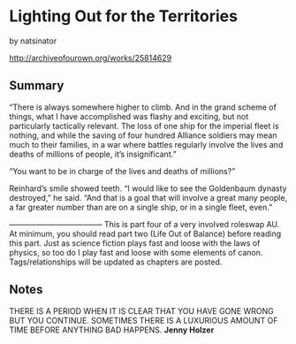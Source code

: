 # Lighting Out for the Territories

by natsinator

http://archiveofourown.org/works/25814629

## Summary

“There is always somewhere higher to climb. And in the grand scheme of things, what I have accomplished was flashy and exciting, but not particularly tactically relevant. The loss of one ship for the imperial fleet is nothing, and while the saving of four hundred Alliance soldiers may mean much to their families, in a war where battles regularly involve the lives and deaths of millions of people, it’s insignificant.”

“You want to be in charge of the lives and deaths of millions?”

Reinhard’s smile showed teeth. “I would like to see the Goldenbaum dynasty destroyed,” he said. “And that is a goal that will involve a great many people, a far greater number than are on a single ship, or in a single fleet, even.”

————————————
This is part four of a very involved roleswap AU. At minimum, you should read part two \(Life Out of Balance\) before reading this part. Just as science fiction plays fast and loose with the laws of physics, so too do I play fast and loose with some elements of canon. Tags/relationships will be updated as chapters are posted.

## Notes

THERE IS A PERIOD WHEN IT IS CLEAR THAT YOU HAVE GONE WRONG BUT YOU CONTINUE. SOMETIMES THERE IS A LUXURIOUS AMOUNT OF TIME BEFORE ANYTHING BAD HAPPENS.
**Jenny Holzer**

